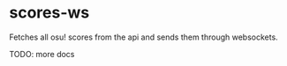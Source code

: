 # scores-ws

<!-- cargo-rdme start -->

Fetches all osu! scores from the api and sends them through websockets.

TODO: more docs

<!-- cargo-rdme end -->
